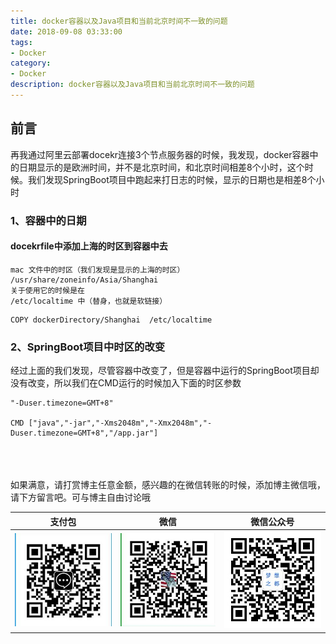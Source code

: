 ```yaml
---
title: docker容器以及Java项目和当前北京时间不一致的问题
date: 2018-09-08 03:33:00
tags: 
- Docker
category: 
- Docker
description: docker容器以及Java项目和当前北京时间不一致的问题
---
```

<!-- image url 
https://raw.githubusercontent.com/HealerJean/HealerJean.github.io/master/blogImages
　　首行缩进
<font color="red">  </font>
-->

## 前言

再我通过阿里云部署docekr连接3个节点服务器的时候，我发现，docker容器中的日期显示的是欧洲时间，并不是北京时间，和北京时间相差8个小时，这个时候。我们发现SpringBoot项目中跑起来打日志的时候，显示的日期也是相差8个小时


### 1、容器中的日期

#### docekrfile中添加上海的时区到容器中去


```
mac 文件中的时区（我们发现是显示的上海的时区）
/usr/share/zoneinfo/Asia/Shanghai
关于使用它的时候是在
/etc/localtime 中（替身，也就是软链接）
```

```
COPY dockerDirectory/Shanghai  /etc/localtime
```



### 2、SpringBoot项目中时区的改变

经过上面的我们发现，尽管容器中改变了，但是容器中运行的SpringBoot项目却没有改变，所以我们在CMD运行的时候加入下面的时区参数


```
"-Duser.timezone=GMT+8"

CMD ["java","-jar","-Xms2048m","-Xmx2048m","-Duser.timezone=GMT+8","/app.jar"]

```



<br/><br/><br/>
如果满意，请打赏博主任意金额，感兴趣的在微信转账的时候，添加博主微信哦， 请下方留言吧。可与博主自由讨论哦

|支付包 | 微信|微信公众号|
|:-------:|:-------:|:------:|
|![支付宝](https://raw.githubusercontent.com/HealerJean/HealerJean.github.io/master/assets/img/tctip/alpay.jpg) | ![微信](https://raw.githubusercontent.com/HealerJean/HealerJean.github.io/master/assets/img/tctip/weixin.jpg)|![微信公众号](https://raw.githubusercontent.com/HealerJean/HealerJean.github.io/master/assets/img/my/qrcode_for_gh_a23c07a2da9e_258.jpg)|




<!-- Gitalk 评论 start  -->

<link rel="stylesheet" href="https://unpkg.com/gitalk/dist/gitalk.css">
<script src="https://unpkg.com/gitalk@latest/dist/gitalk.min.js"></script> 
<div id="gitalk-container"></div>    
 <script type="text/javascript">
    var gitalk = new Gitalk({
		clientID: `1d164cd85549874d0e3a`,
		clientSecret: `527c3d223d1e6608953e835b547061037d140355`,
		repo: `HealerJean.github.io`,
		owner: 'HealerJean',
		admin: ['HealerJean'],
		id: 'FpOeYWAui3vgLBSs',
    });
    gitalk.render('gitalk-container');
</script> 

<!-- Gitalk end -->

